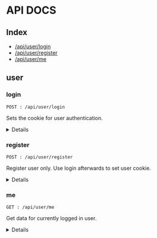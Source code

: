 # API DOCS

## Index

- [ /api/user/login ](#login)
- [ /api/user/register ](#register)
- [ /api/user/me ](#me)

## user

### login

```
POST : /api/user/login
```

Sets the cookie for user authentication.

<details>

#### Body Parameters

| Parameter | Type   | Description   |
| --------- | ------ | ------------- |
| email     | string | user email    |
| password  | string | user password |

#### Response

| Code | Meaning                        | Data    |
| ---- | ------------------------------ | ------- |
| 200  | Login success                  | message |
| 404  | Email and password don't match | message |
| 405  | Method not supported           | message |

</details>

### register

```
POST : /api/user/register
```

Register user only. Use login afterwards to set user cookie.

<details>

#### Body Parameters (json)

| Parameter | Type   | Description    |
| --------- | ------ | -------------- |
| name      | string | user full name |
| email     | string | user email     |
| password  | string | user password  |

#### Response Codes

| Code | Meaning                                       | Data            |
| ---- | --------------------------------------------- | --------------- |
| 200  | User created successfully                     | message         |
| 400  | Something went wrong (probably existing user) | message, error? |
| 405  | Method not supported                          | message         |

</details>

### me

```
GET : /api/user/me
```

Get data for currently logged in user.

<details>

#### Query Parameters

(none)

#### Response Codes

| Code | Meaning                   | Data    |
| ---- | ------------------------- | ------- |
| 200  | Responding with user info | user    |
| 401  | Unauthenticated           | message |
| 405  | Method not supported      | message |

</details>
